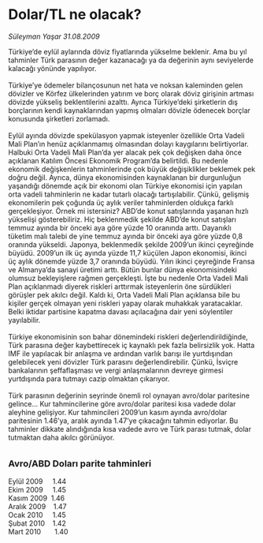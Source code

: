 # Dolar/TL ne olacak?

*Süleyman Yaşar 31.08.2009*

<div class="taraf_structure_2col_1zq">
<div class="margen_n">



 <p>Türkiye’de eylül aylarında döviz fiyatlarında yükselme beklenir. Ama bu yıl tahminler Türk parasının değer kazanacağı ya da değerinin aynı seviyelerde kalacağı yönünde yapılıyor. <br/><br/>Türkiye’ye ödemeler bilançosunun net hata ve noksan kaleminden gelen dövizler ve Körfez ülkelerinden yatırım ve borç olarak döviz girişinin artması dövizde yükseliş beklentilerini azalttı. Ayrıca Türkiye’deki şirketlerin dış borçlarının kendi kaynaklarından yapmış olmaları dövizle ödenecek borçlar konusunda şirketleri zorlamadı. <br/><br/>Eylül ayında dövizde spekülasyon yapmak isteyenler özellikle Orta Vadeli Mali Plan’ın henüz açıklanmamış olmasından dolayı kaygılarını belirtiyorlar. Halbuki Orta Vadeli Mali Plan’da yer alacak pek çok değişken daha önce açıklanan Katılım Öncesi Ekonomik Program’da belirtildi. Bu nedenle ekonomik değişkenlerin tahminlerinde çok büyük değişiklikler beklemek pek doğru değil. Ayrıca, dünya ekonomisinden kaynaklanan bir durgunluğun yaşandığı dönemde açık bir ekonomi olan Türkiye ekonomisi için yapılan orta vadeli tahminlerin ne kadar tutarlı olacağı tartışılabilir. Çünkü, gelişmiş ekonomilerin pek çoğunda üç aylık veriler tahminlerden oldukça farklı gerçekleşiyor. Örnek mi istersiniz? ABD’de konut satışlarında yaşanan hızlı yükselişi gösterebiliriz. Hiç beklenmedik şekilde ABD’de konut satışları temmuz ayında bir önceki aya göre yüzde 10 oranında arttı. Dayanıklı tüketim malı talebi de yine temmuz ayında bir önceki aya göre yüzde 0,8 oranında yükseldi. Japonya, beklenmedik şekilde 2009’un ikinci çeyreğinde büyüdü. 2009’un ilk üç ayında yüzde 11,7 küçülen Japon ekonomisi, ikinci üç aylık dönemde yüzde 3,7 oranında büyüdü. Yılın ikinci çeyreğinde Fransa ve Almanya’da sanayi üretimi arttı. Bütün bunlar dünya ekonomisindeki olumsuz bekleyişlere rağmen gerçekleşti. İşte bu nedenle Orta Vadeli Mali Plan açıklanmadı diyerek riskleri arttırmak isteyenlerin öne sürdükleri görüşler pek akılcı değil. Kaldı ki, Orta Vadeli Mali Plan açıklansa bile bu kişiler gerçek olmayan yeni riskleri yapay olarak muhakkak yaratacaklar. Belki iktidar partisine kapatma davası açılacağına dair yeni söylentiler yayılabilir. <br/><br/>Türkiye ekonomisinin son bahar dönemindeki riskleri değerlendirildiğinde, Türk parasına değer kaybettirecek iç kaynaklı pek fazla belirsizlik yok. Hatta IMF ile yapılacak bir anlaşma ve ardından varlık barışı ile yurtdışından gelebilecek yeni dövizler Türk parasını değerlendirebilir. Çünkü, İsviçre bankalarının şeffaflaşması ve vergi anlaşmalarının devreye girmesi yurtdışında para tutmayı cazip olmaktan çıkarıyor. <br/><br/>Türk parasının değerinin seyrinde önemli rol oynayan avro/dolar paritesine gelince... Kur tahmincilerine göre avro/dolar paritesi kısa vadede dolar aleyhine gelişiyor. Kur tahmincileri 2009’un kasım ayında avro/dolar paritesinin 1.46’ya, aralık ayında 1.47’ye çıkacağını tahmin ediyorlar. Bu tahminler dikkate alındığında kısa vadede avro ve Türk parası tutmak, dolar tutmaktan daha akılcı görünüyor. <b><br/><br/><br/><font size="4">Avro/ABD Doları parite tahminleri</font></b><u></u> <br/><br/>Eylül 2009     1.44 <br/>Ekim 2009     1.45 <br/>Kasım 2009  1.46 <br/>Aralık 2009    1.47 <br/>Ocak 2010     1.45 <br/>Şubat 2010    1.42 <br/>Mart 2010       1.40</p>
<br/>
<br/>
<br/>



<br/>


<div id="taraf_not">
</div>

</div>


</div>
